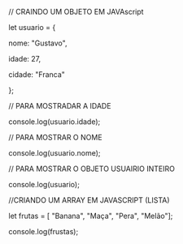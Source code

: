 
// CRAINDO UM OBJETO EM JAVAscript

  
let usuario = {

nome: "Gustavo",

idade: 27,

cidade: "Franca"

};

  

// PARA MOSTRADAR A IDADE

console.log(usuario.idade);


// PARA MOSTRAR O NOME

console.log(usuario.nome);

  

// PARA MOSTRAR O OBJETO USUAIRIO INTEIRO

console.log(usuario);


//CRIANDO UM ARRAY EM JAVASCRIPT (LISTA)

let frutas = [ "Banana", "Maça", "Pera", "Melão"];

console.log(frustas);